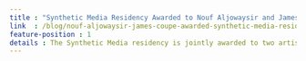 ```yaml
---
title : "Synthetic Media Residency Awarded to Nouf Aljowaysir and James Coupe"
link  : /blog/nouf-aljowaysir-james-coupe-awarded-synthetic-media-residency/
feature-position : 1
details : The Synthetic Media residency is jointly awarded to two artists for the summer of 2020, Nouf Aljowaysir and James Coupe. Due to COVID-19, these residencies have been restructured to take place fully online.
---
```

